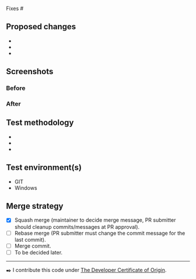 <!-- Please read CONTRIBUTING.md before submitting a pull request -->

Fixes #

## Proposed changes

- 
- 
- 

## Screenshots <!-- Remove this section if PR does not change UI -->

### Before

<!-- TODO -->

### After

<!-- TODO -->

## Test methodology <!-- How did you ensure quality? -->

- 
- 
- 

## Test environment(s) <!-- Remove any that don't apply -->

- GIT <!-- Add version 2.11 or above -->
- Windows <!-- Add version 7 SP1 or above -->

<!-- Mention language, UI scaling, or anything else that might be relevant -->

## Merge strategy

- [x] Squash merge (maintainer to decide merge message, PR submitter should cleanup commits/messages at PR approval).
- [ ] Rebase merge (PR submitter must change the commit message for the last commit).
- [ ] Merge commit.
- [ ] To be decided later.

----

:black_nib: I contribute this code under [The Developer Certificate of Origin](../blob/master/contributors.txt).
